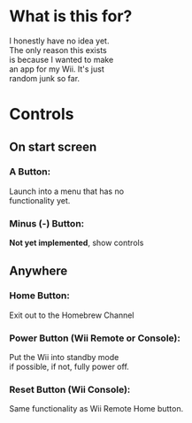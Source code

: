 # What is this for?

I honestly have no idea yet.  
The only reason this exists  
is because I wanted to make  
an app for my Wii. It's just  
random junk so far.  

# Controls

## On start screen

### A Button:

Launch into a menu that has no  
functionality yet.  


### Minus (-) Button:

**Not yet implemented**, show controls  

## Anywhere

### Home Button:

Exit out to the Homebrew Channel  

### Power Button (Wii Remote or Console):

Put the Wii into standby mode  
if possible, if not, fully power off.  

### Reset Button (Wii Console):

Same functionality as Wii Remote Home button.  
